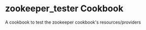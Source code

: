 zookeeper_tester Cookbook
=========================

A cookbook to test the zookeeper cookbook's resources/providers